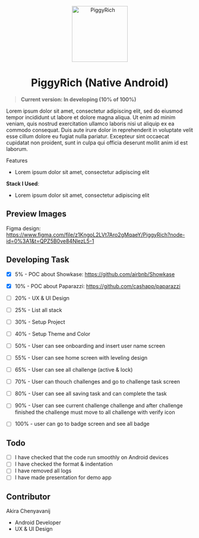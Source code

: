 <p align="center">
  <a href="#"  target="_blank"><img width="150" src="https://www.adaptivewfs.com/wp-content/uploads/2020/07/logo-placeholder-image.png" alt="PiggyRich"></a>
</p>
<h1 align="center">PiggyRich (Native Android)</h1>

> **Current version: In developing (10% of 100%)**

Lorem ipsum dolor sit amet, consectetur adipiscing elit, sed do eiusmod tempor incididunt ut labore et dolore magna aliqua. Ut enim ad minim veniam, quis nostrud exercitation ullamco laboris nisi ut aliquip ex ea commodo consequat. Duis aute irure dolor in reprehenderit in voluptate velit esse cillum dolore eu fugiat nulla pariatur. Excepteur sint occaecat cupidatat non proident, sunt in culpa qui officia deserunt mollit anim id est laborum.

Features
- Lorem ipsum dolor sit amet, consectetur adipiscing elit

**Stack I Used**:
- Lorem ipsum dolor sit amet, consectetur adipiscing elit
<!-- 
<p>
  <img alt="Figma" src="https://img.shields.io/badge/Figma-1794fa?logo=figma&logoColor=white&style=flat" /> 
  <img alt="Kotlin" src="https://img.shields.io/badge/Kotlin-B125EA?logo=kotlin&logoColor=white&style=flat" />
  <a href="#"><img alt="Firebase" src="https://img.shields.io/badge/Firebase-029BE5.svg?logo=firebase&logoColor=#029BE5"></a>
  <a href="#"><img alt="Git" src="https://img.shields.io/badge/Git-F05033.svg?logo=git&logoColor=white"></a>
  <img alt="Gitlab" src="https://img.shields.io/badge/-GitLab-D83F28?style=flat&logo=gitlab&logoColor=white" />
   <img alt="Android Studio" src="https://img.shields.io/badge/Android Studio-a4c639?logo=androidstudio&logoColor=white&style=flat" /> 
   <img alt="Jira" src="https://img.shields.io/badge/-Jira-004EC2?style=flat&logo=jira&logoColor=white" />
</p> -->

## Preview Images

Figma design: https://www.figma.com/file/z1KngoL2LVt7Aro2gMqaeY/PiggyRich?node-id=0%3A1&t=QPZ5B0ve84NlezL5-1


## Developing Task
- [x] 5% - POC about Showkase: https://github.com/airbnb/Showkase
- [x] 10% - POC about Paparazzi: https://github.com/cashapp/paparazzi
- [ ] 20% - UX & UI Design
- [ ] 25% - List all stack
- [ ] 30% - Setup Project
- [ ] 40% - Setup Theme and Color
- [ ] 50% - User can see onboarding and insert user name screen
- [ ] 55% - User can see home screen with leveling design
- [ ] 65% - User can see all challenge (active & lock)
- [ ] 70% - User can thouch challenges and go to challenge task screen
- [ ] 80% - User can see all saving task and can complete the task
- [ ] 90% - User can see current challenge challenge and after challenge finished the challenge must move to all challenge with verify icon
- [ ] 100% - user can go to badge screen and see all badge


## Todo
- [ ] I have checked that the code run smoothly on Android devices
- [ ] I have checked the format & indentation
- [ ] I have removed all logs
- [ ] I have made presentation for demo app

## Contributor
Akira Chenyavanij
- Android Developer
- UX & UI Design
